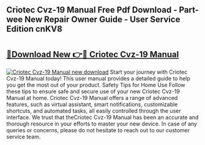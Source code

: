 ## Criotec Cvz-19 Manual Free Pdf Download - Part-wee New Repair Owner Guide - User Service Edition cnKV8

# <h2><a href="http://bc16798.oget.top/?id=Criotec+Cvz-19+Manual">🔗Download New 👉🔴 Criotec Cvz-19 Manual</a></h2>

[![Criotec Cvz-19 Manual new download](https://i.imgur.com/5g1atiW.png)](http://bc16798.oget.top/?id=Criotec+Cvz-19+Manual)
Start your journey with Criotec Cvz-19 Manual today! This user manual provides a detailed guide to help you get the most out of your product. Safety Tips for Home Use Follow these tips to ensure safe and secure use of your new Criotec Cvz-19 Manual at home. Criotec Cvz-19 Manual offers a range of advanced features, such as virtual assistant, smart notifications, customizable shortcuts, and automated tasks, all easily controlled through the user interface. We trust that theCriotec Cvz-19 Manual has been an accurate and thorough resource in your efforts to master your new device. In case of any queries or concerns, please do not hesitate to reach out to our customer service team.
